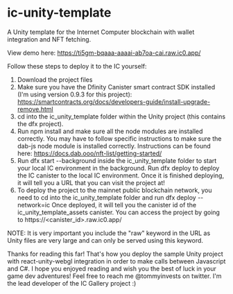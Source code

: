 # ic-unity-template
 A Unity template for the Internet Computer blockchain with wallet integration and NFT fetching.
 
 View demo here: https://ti5gm-bqaaa-aaaai-ab7oa-cai.raw.ic0.app/

Follow these steps to deploy it to the IC yourself:
1. Download the project files
2. Make sure you have the Dfinity Canister smart contract SDK installed (I'm using version 0.9.3 for this project): https://smartcontracts.org/docs/developers-guide/install-upgrade-remove.html
3. cd into the ic_unity_template folder within the Unity project (this contains the dfx project).
4. Run npm install and make sure all the node modules are installed correctly. You may have to follow specific instructions to make sure the dab-js node module is installed correctly. Instructions can be found here: https://docs.dab.ooo/nft-list/getting-started/
5. Run dfx start --background inside the ic_unity_template folder to start your local IC environment in the background. Run dfx deploy to deploy the IC canister to the local IC environment. Once it is finished deploying, it will tell you a URL that you can visit the project at!
6. To deploy the project to the mainnet public blockchain network, you need to cd into the ic_unity_template folder and run dfx deploy --network=ic Once deployed, it will tell you the canister id of the ic_unity_template_assets canister. You can access the project by going to https://<canister_id>.raw.ic0.app/

NOTE: It is very important you include the "raw" keyword in the URL as Unity files are very large and can only be served using this keyword.

Thanks for reading this far! That's how you deploy the sample Unity project with react-unity-webgl integration in order to make calls between Javascript and C#. I hope you enjoyed reading and wish you the best of luck in your game dev adventures! Feel free to reach me @tommyinvests on twitter. I'm the lead developer of the IC Gallery project :)
